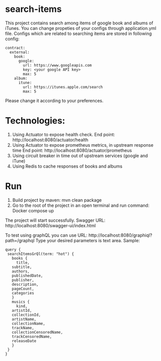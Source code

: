 # search-items

This project contains search among items of google book and albums of iTunes. You can change propeties of your configs through application.yml file. Configs which are related to searching items are stored in following config:
```
contract:
  external:
    book:
      google:
        url: https://www.googleapis.com
        key: <your google API key>
        max: 5
    album:
      itune:
        url: https://itunes.apple.com/search
        max: 5
```
Please change it according to your preferences.

# Technologies:
1. Using Actuator to expose health check.
  End point: http://localhost:8080/actuator/health   
2. Using Actuator to expose prometheus metrics, in upstream response time
  End point: http://localhost:8080/actuator/prometheus
3. Using circuit breaker in time out of upstream services (google and iTune)
4. Using Redis to cache responses of books and albums


# Run
1. Build project by maven:
   mvn clean package
2. Go to the root of the project in an open terminal and run command:
   Docker compose up

 The project will start successfully. 
 Swagger URL: http://localhost:8080/swagger-ui/index.html

 To test using graphQL you can use URL: http://localhost:8080/graphiql?path=/graphql
 Type your desired parameters is text area. Sample:
 ```
 query {
  searchItemsGrQl(term: "hot") {
    books {
      title,
    subtitle,
    authors,
    publishedDate,
    publisher,
    description,
    pageCount,
    categories
    }
    musics {
      kind,
    artistId,
    collectionId,
    artistName,
    collectionName,
    trackName,
    collectionCensoredName,
    trackCensoredName,
    releaseDate
    }
  }
}
```


